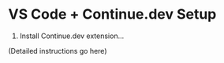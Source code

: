 # VS Code + Continue.dev Setup

1. Install Continue.dev extension...

(Detailed instructions go here)
